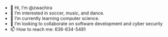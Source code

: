 - 👋 Hi, I’m @zwachira
- 👀 I’m interested in soccer, music, and dance.
- 🌱 I’m currently learning computer science.
- 💞️ I’m looking to collaborate on software development and cyber security
- 📫 How to reach me: 636-634-5481

<!---
zwachira/zwachira is a ✨ special ✨ repository because its `README.md` (this file) appears on your GitHub profile.
You can click the Preview link to take a look at your changes.
--->
